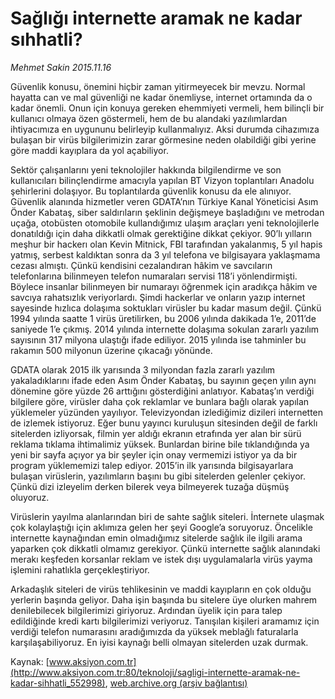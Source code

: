 # Sağlığı internette aramak ne kadar sıhhatli?

*Mehmet Sakin 2015.11.16*

<div class="pNewsDetailMainContent ctx_content" itemprop="articleBody">
 <p>
  Güvenlik konusu, önemini hiçbir zaman yitirmeyecek bir mevzu. Normal hayatta can ve mal güvenliği ne kadar önemliyse, internet ortamında da o kadar önemli. Onun için konuya gereken ehemmiyeti vermeli, hem bilinçli bir kullanıcı olmaya özen göstermeli, hem de bu alandaki yazılımlardan ihtiyacımıza en uygununu belirleyip kullanmalıyız. Aksi durumda cihazımıza bulaşan bir virüs bilgilerimizin zarar görmesine neden olabildiği gibi yerine göre maddi kayıplara da yol açabiliyor.
 </p>
 <p>
  Sektör çalışanlarını yeni teknolojiler hakkında bilgilendirme ve son kullanıcıları bilinçlendirme amacıyla yapılan BT Vizyon toplantıları Anadolu şehirlerini dolaşıyor. Bu toplantılarda güvenlik konusu da ele alınıyor. Güvenlik alanında hizmetler veren GDATA’nın Türkiye Kanal Yöneticisi Asım Önder Kabataş, siber saldırıların şeklinin değişmeye başladığını ve metrodan uçağa, otobüsten otomobile kullandığımız ulaşım araçları yeni teknolojilerle donatıldığı için daha dikkatli olmak gerektiğine dikkat çekiyor. 90’lı yılların meşhur bir hackerı olan Kevin Mitnick, FBI tarafından yakalanmış, 5 yıl hapis yatmış, serbest kaldıktan sonra da 3 yıl telefona ve bilgisayara yaklaşmama cezası almıştı. Çünkü kendisini cezalandıran hâkim ve savcıların telefonlarına bilinmeyen telefon numaraları servisi 118’i yönlendirmişti. Böylece insanlar bilinmeyen bir numarayı öğrenmek için aradıkça hâkim ve savcıya rahatsızlık veriyorlardı. Şimdi hackerlar ve onların yazıp internet sayesinde hızlıca dolaşıma soktukları virüsler bu kadar masum değil. Çünkü 1994 yılında saatte 1 virüs üretilirken, bu 2006 yılında dakikada 1’e, 2011’de saniyede 1’e çıkmış. 2014 yılında internette dolaşıma sokulan zararlı yazılım sayısının 317 milyona ulaştığı ifade ediliyor. 2015 yılında ise tahminler bu rakamın 500 milyonun üzerine çıkacağı yönünde.
 </p>
 <p>
  GDATA olarak 2015 ilk yarısında 3 milyondan fazla zararlı yazılım yakaladıklarını ifade eden Asım Önder Kabataş, bu sayının geçen yılın aynı dönemine göre yüzde 26 arttığını gösterdiğini anlatıyor. Kabataş’ın verdiği bilgilere göre, virüsler daha çok reklamlar ve bunlara bağlı olarak yapılan yüklemeler yüzünden yayılıyor. Televizyondan izlediğimiz dizileri internetten de izlemek istiyoruz. Eğer bunu yayıncı kuruluşun sitesinden değil de farklı sitelerden izliyorsak, filmin yer aldığı ekranın etrafında yer alan bir sürü reklama tıklama ihtimalimiz yüksek. Bunlardan birine bile tıklandığında ya yeni bir sayfa açıyor ya bir şeyler için onay vermemizi istiyor ya da bir program yüklememizi talep ediyor. 2015’in ilk yarısında bilgisayarlara bulaşan virüslerin, yazılımların başını bu gibi sitelerden gelenler çekiyor. Çünkü dizi izleyelim derken bilerek veya bilmeyerek tuzağa düşmüş oluyoruz.
 </p>
 <p>
  Virüslerin yayılma alanlarından biri de sahte sağlık siteleri. İnternete ulaşmak çok kolaylaştığı için aklımıza gelen her şeyi Google’a soruyoruz. Öncelikle internette kaynağından emin olmadığımız sitelerde sağlık ile ilgili arama yaparken çok dikkatli olmamız gerekiyor. Çünkü internette sağlık alanındaki merakı keşfeden korsanlar reklam ve istek dışı uygulamalarla virüs yayma işlemini rahatlıkla gerçekleştiriyor.
 </p>
 <p>
  Arkadaşlık siteleri de virüs tehlikesinin ve maddi kayıpların en çok olduğu yerlerin başında geliyor. Daha işin başında bu sitelere üye olurken mahrem denilebilecek bilgilerimizi giriyoruz. Ardından üyelik için para talep edildiğinde kredi kartı bilgilerimizi veriyoruz. Tanışılan kişileri aramamız için verdiği telefon numarasını aradığımızda da yüksek meblağlı faturalarla karşılaşabiliyoruz. En iyisi kaynağı belli olmayan sitelerden uzak durmak.
 </p>
</div>


Kaynak: [www.aksiyon.com.tr](http://www.aksiyon.com.tr:80/teknoloji/sagligi-internette-aramak-ne-kadar-sihhatli_552998), [web.archive.org (arşiv bağlantısı)](http://web.archive.org/web/20151231210646/http://www.aksiyon.com.tr:80/teknoloji/sagligi-internette-aramak-ne-kadar-sihhatli_552998)
